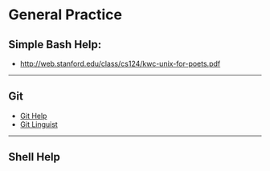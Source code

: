# General Practice

## Simple Bash Help:
* http://web.stanford.edu/class/cs124/kwc-unix-for-poets.pdf

---
## Git
* [Git Help](https://github.com/adam-p/markdown-here/wiki/Markdown-Cheatsheet)
* [Git Linguist](https://github.com/github/linguist/blob/master/lib/linguist/languages.yml)

---
## Shell Help
```sh

```
